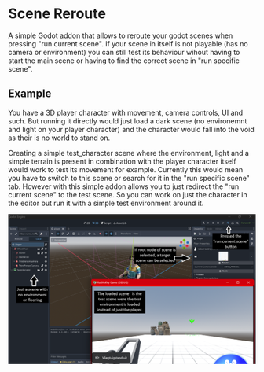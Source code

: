 # Scene Reroute
A simple Godot addon that allows to reroute your godot scenes when pressing "run current scene". 
If your scene in itself is not playable (has no camera or environment) you can still test its
behaviour wihout having to start the main scene or having to find the correct scene in "run specific 
scene". 

## Example
You have a 3D player character with movement, camera controls, UI and such. But running it directly 
would just load a dark scene (no environemnt and light on your player character) and the character
would fall into the void as their is no world to stand on. 

Creating a simple test_character scene where the environment, light and a simple terrain is present 
in combination with the player character itself would work to test its movement for example. 
Currently this would mean you have to switch to this scene or search for it in the "run specific 
scene" tab. However with this simple addon allows you to just redirect the "run current scene" to the test
scene. So you can work on just the character in the editor but run it with a simple test environment
around it.

![A example image of the situation as described above.](https://github.com/DouweRavers/godot_scene_reroute/blob/main/.res/example-scene.png?raw=true)